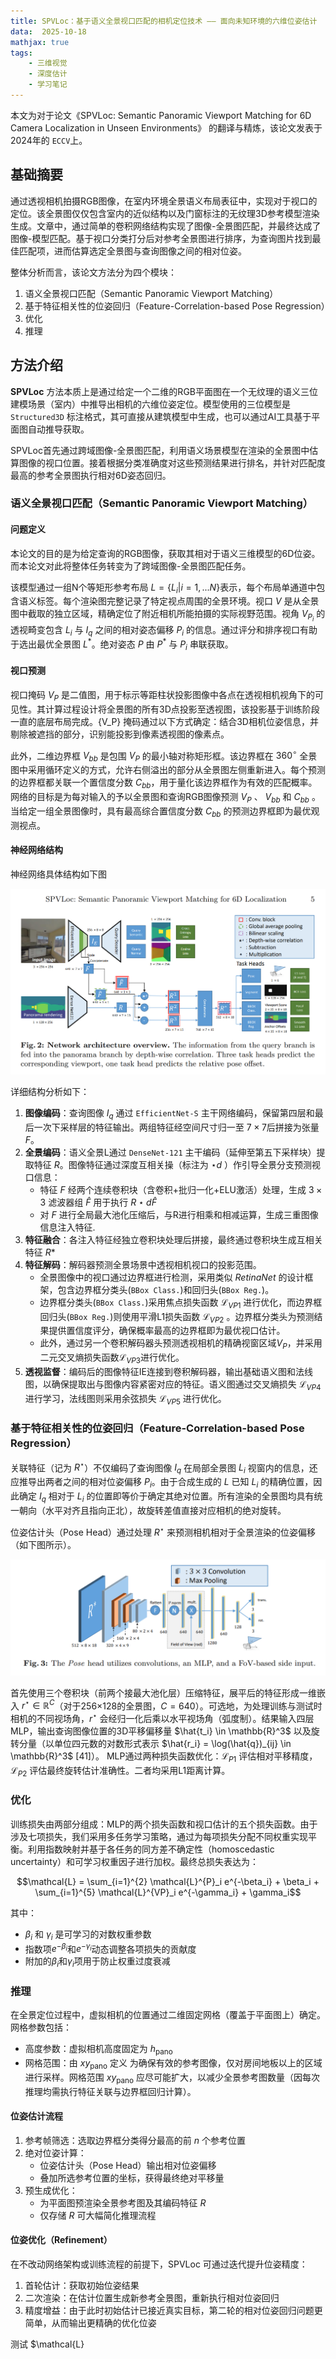 ```yaml
---
title: SPVLoc：基于语义全景视口匹配的相机定位技术 —— 面向未知环境的六维位姿估计
data:  2025-10-18 
mathjax: true
tags:
    - 三维视觉
    - 深度估计
    - 学习笔记
---
```

本文为对于论文《SPVLoc: Semantic Panoramic Viewport Matching for 6D Camera Localization in Unseen Environments》 的翻译与精炼，该论文发表于2024年的 `ECCV`上。

## 基础摘要

通过透视相机拍摄RGB图像，在室内环境全景语义布局表征中，实现对于视口的定位。该全景图仅仅包含室内的近似结构以及门窗标注的无纹理3D参考模型渲染生成。文章中，通过简单的卷积网络结构实现了图像-全景图匹配，并最终达成了图像-模型匹配。基于视口分类打分后对参考全景图进行排序，为查询图片找到最佳匹配项，进而估算选定全景图与查询图像之间的相对位姿。

整体分析而言，该论文方法分为四个模块：

1. 语义全景视口匹配（Semantic Panoramic Viewport Matching）
2. 基于特征相关性的位姿回归（Feature-Correlation-based Pose Regression）
3. 优化
4. 推理

## 方法介绍

**SPVLoc** 方法本质上是通过给定一个二维的RGB平面图在一个无纹理的语义三位建模场景（室内）中推导出相机的六维位姿定位。模型使用的三位模型是 `Structured3D` 标注格式，其可直接从建筑模型中生成，也可以通过AI工具基于平面图自动推导获取。

SPVLoc首先通过跨域图像-全景图匹配，利用语义场景模型在渲染的全景图中估算图像的视口位置。接着根据分类准确度对这些预测结果进行排名，并针对匹配度最高的参考全景图执行相对6D姿态回归。

### 语义全景视口匹配（Semantic Panoramic Viewport Matching）

#### 问题定义

本论文的目的是为给定查询的RGB图像，获取其相对于语义三维模型的6D位姿。而本论文对此将整体任务转变为了跨域图像-全景图匹配任务。

该模型通过一组N个等矩形参考布局 $L=\{L_i|i=1,...N\}$表示，每个布局单通道中包含语义标签。每个渲染图完整记录了特定视点周围的全景环境。视口 $V$ 是从全景图中截取的独立区域，精确定位了附近相机所能拍摄的实际视野范围。视角 $V_{P_i}$ 的透视畸变包含 $L_i$ 与 $I_q$ 之间的相对姿态偏移 $P_i$ 的信息。通过评分和排序视口有助于选出最优全景图 $L^*$。绝对姿态 $P$ 由 $P^*$ 与 $P_i$ 串联获取。

#### 视口预测

视口掩码 $V_P$ 是二值图，用于标示等距柱状投影图像中各点在透视相机视角下的可见性。其计算过程设计将全景图的所有3D点投影至透视图，该投影基于训练阶段一直的底层布局完成。{V_P} 掩码通过以下方式确定：结合3D相机位姿信息，并剔除被遮挡的部分，识别能投影到像素透视图的像素点。

此外，二维边界框 $V_{bb}$ 是包围 $V_P$ 的最小轴对称矩形框。该边界框在 $360^{\circ}$ 全景图中采用循环定义的方式，允许右侧溢出的部分从全景图左侧重新进入。每个预测的边界框都关联一个置信度分数 $C_{bb}$，用于量化该边界框作为有效的匹配概率。网络的目标是为每对输入的予以全景图和查询RGB图像预测 $V_P$ 、 $V_{bb}$ 和 $C_{bb}$ 。当给定一组全景图像时，具有最高综合置信度分数 $C_{bb}$ 的预测边界框即为最优观测视点。

#### 神经网络结构

神经网络具体结构如下图

![Network architecture](../img/SPVLoc/Network_architecture.png)

详细结构分析如下：

1. **图像编码**：查询图像 $I_q$ 通过 `EfficientNet-S` 主干网络编码，保留第四层和最后一次下采样层的特征输出。两组特征经空间尺寸归一至 $7 \times 7$后拼接为张量 $F$。
2. **全景编码**：语义全景L通过 `DenseNet-121` 主干编码（延伸至第五下采样块）提取特征 $R$。图像特征通过深度互相关操（标注为 $⋆d$ ）作引导全景分支预测视口信息：
   - 特征 $F$ 经两个连续卷积块（含卷积+批归一化+ELU激活）处理，生成 $3\times3$ 滤波器组 $\hat{F}$ 用于执行 $R⋆d\hat{F}$
   - 对 $F$ 进行全局最大池化压缩后，与R进行相乘和相减运算，生成三重图像信息注入特征.
3. **特征融合**：各注入特征经独立卷积块处理后拼接，最终通过卷积块生成互相关特征 $R*$
4. **特征解码**：解码器预测全景场景中透视相机视口的投影范围。
   - 全景图像中的视口通过边界框进行检测，采用类似 $RetinaNet$ 的设计框架，包含边界框分类头(`BBox Class.`)和回归头(`BBox Reg.`)。
   - 边界框分类头(`BBox Class.`)采用焦点损失函数 $\mathcal{L}_{VP1}$ 进行优化，而边界框回归头(`BBox Reg.`)则使用平滑L1损失函数 $\mathcal{L}_{VP2}$ 。边界框分类头为预测结果提供置信度评分，确保概率最高的边界框即为最优视口估计。
   - 此外，通过另一个卷积解码器头预测透视相机的精确视窗区域$V_P$，并采用二元交叉熵损失函数$\mathcal{L}_{VP3}$进行优化。
5. **透视监督**：编码后的图像特征IE连接到卷积解码器，输出基础语义图和法线图，以确保提取出与图像内容紧密对应的特征。语义图通过交叉熵损失 $\mathcal{L}_{VP4}$ 进行学习，法线图则采用余弦损失 $\mathcal{L}_{VP5}$ 进行优化。

### 基于特征相关性的位姿回归（Feature-Correlation-based Pose Regression）

关联特征（记为 $R^\star$）不仅编码了查询图像 $I_q$ 在局部全景图 $L_i$ 视窗内的信息，还应推导出两者之间的相对位姿偏移 $P_i$。由于合成生成的 $L$ 已知 $L_i$ 的精确位置，因此确定 $I_q$ 相对于 $L_i$ 的位置即等价于确定其绝对位置。所有渲染的全景图均具有统一朝向（水平对齐且指向正北），故旋转差值直接对应相机的绝对旋转。

位姿估计头（Pose Head）通过处理 $R^\star$ 来预测相机相对于全景渲染的位姿偏移（如下图所示）。

![Pose_head](../img/SPVLoc/Pose_head.png)

首先使用三个卷积块（前两个接最大池化层）压缩特征，展平后的特征形成一维嵌入 $r^\star \in \mathbb{R}^C$（对于256×128的全景图，$C=640$）。可选地，为处理训练与测试时相机的不同视场角，$r^\star$ 会经归一化后乘以水平视场角（弧度制）。结果输入四层MLP，输出查询图像位置的3D平移偏移量 $\hat{t_i} \in \mathbb{R}^3$ 以及旋转分量（以单位四元数的对数形式表示 $\hat{r_i} = \log(\hat{q})_{ij} \in \mathbb{R}^3$  [41]）。
MLP通过两种损失函数优化：$\mathcal{L}_{P1}$ 评估相对平移精度，$\mathcal{L}_{P2}$ 评估最终旋转估计准确性。二者均采用L1距离计算。

### 优化

训练损失由两部分组成：MLP的两个损失函数和视口估计的五个损失函数。由于涉及七项损失，我们采用多任务学习策略，通过为每项损失分配不同权重实现平衡。利用指数映射并基于各任务的同方差不确定性（homoscedastic uncertainty）和可学习权重因子进行加权。最终总损失表达为：

$$\mathcal{L} = \sum_{i=1}^{2} \mathcal{L}^{P}_i e^{-\beta_i} + \beta_i + \sum_{i=1}^{5} \mathcal{L}^{VP}_i e^{-\gamma_i} + \gamma_i$$

其中：
- $\beta_i$ 和 $\gamma_i$ 是可学习的对数权重参数
- 指数项$e^{-\beta_i}$和$e^{-\gamma_i}$动态调整各项损失的贡献度
- 附加的$\beta_i$和$\gamma_i$项用于防止权重过度衰减

### 推理

在全景定位过程中，虚拟相机的位置通过二维固定网格（覆盖于平面图上）确定。网格参数包括：

- 高度参数：虚拟相机高度固定为 $h_{\text{pano}}$
- 网格范围：由 $xy_{\text{pano}}$ 定义
  为确保有效的参考图像，仅对房间地板以上的区域进行采样。网格范围 $xy_{\text{pano}}$ 应尽可能扩大，以减少全景参考图数量（因每次推理均需执行特征关联与边界框回归计算）。

#### 位姿估计流程

1. 参考帧筛选：选取边界框分类得分最高的前 $n$ 个参考位置
2. 绝对位姿计算：
   - 位姿估计头（Pose Head）输出相对位姿偏移
   - 叠加所选参考位置的坐标，获得最终绝对平移量
3. 预生成优化：
   - 为平面图预渲染全景参考图及其编码特征 $R$
   - 仅存储 $R$ 可大幅简化推理流程

#### 位姿优化（Refinement）

在不改动网络架构或训练流程的前提下，SPVLoc 可通过迭代提升位姿精度：

1. 首轮估计：获取初始位姿结果
2. 二次渲染：在估计位置生成新参考全景图，重新执行相对位姿回归
3. 精度增益：由于此时初始估计已接近真实目标，第二轮的相对位姿回归问题更简单，从而输出更精确的优化位姿


测试
$\mathcal{L}